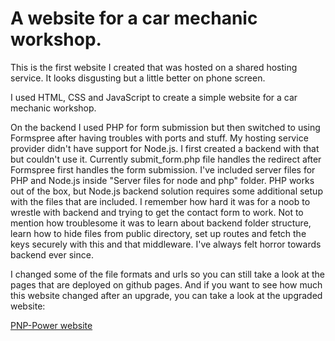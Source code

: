 # A website for a car mechanic workshop.

This is the first website I created that was hosted on a shared hosting service. It looks disgusting but a little better on phone screen.

I used HTML, CSS and JavaScript to create a simple website for a car mechanic workshop.

On the backend I used PHP for form submission but then switched to using Formspree after having troubles with ports and stuff. My hosting service provider didn't have support for Node.js. I first created a backend with that but couldn't use it. Currently submit_form.php file handles the redirect after Formspree first handles the form submission. I've included server files for PHP and Node.js inside "Server files for node and php" folder. PHP works out of the box, but Node.js backend solution requires some additional setup with the files that are included. I remember how hard it was for a noob to wrestle with backend and trying to get the contact form to work. Not to mention how troublesome it was to learn about backend folder structure, learn how to hide files from public directory, set up routes and fetch the keys securely with this and that middleware. I've always felt horror towards backend ever since.

I changed some of the file formats and urls so you can still take a look at the pages that are deployed on github pages. And if you want to see how much this website changed after an upgrade, you can take a look at the upgraded website:

<a href="https://pnp-power.fi"/>PNP-Power website</a>
